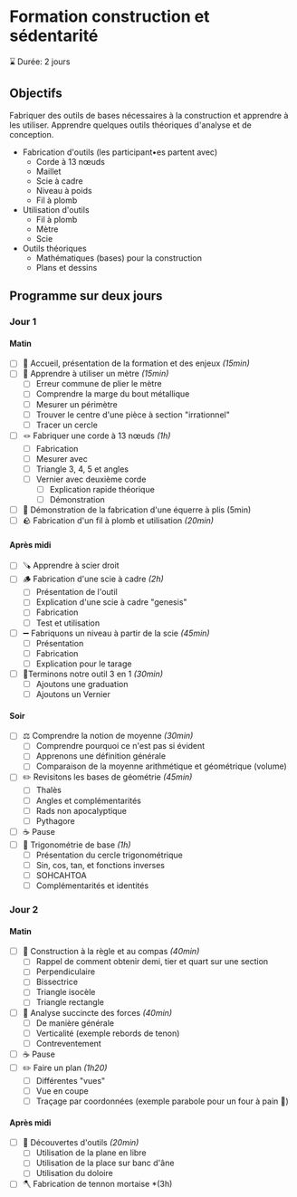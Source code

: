 # Formation construction et sédentarité  

⌛ Durée: 2 jours

## Objectifs
Fabriquer des outils de bases nécessaires à la construction et apprendre à les utiliser. Apprendre quelques outils théoriques d'analyse et de conception.

- Fabrication d'outils (les participant•es partent avec)
    - Corde à 13 nœuds
    - Maillet
    - Scie à cadre
    - Niveau à poids
	- Fil à plomb
- Utilisation d'outils
    - Fil à plomb
    - Mètre
    - Scie
- Outils théoriques
    - Mathématiques (bases) pour la construction
    - Plans et dessins

## Programme sur deux jours
### Jour 1
#### Matin
- [ ] 👋 Accueil, présentation de la formation et des enjeux *(15min)* 
- [ ] 📏 Apprendre à utiliser un mètre *(15min)*
	- [ ] Erreur commune de plier le mètre
	- [ ] Comprendre la marge du bout métallique 
	- [ ] Mesurer un périmètre 
	- [ ] Trouver le centre d'une pièce à section "irrationnel"
	- [ ] Tracer un cercle
- [ ] 🪢 Fabriquer une corde à 13 nœuds *(1h)*
	- [ ] Fabrication
	- [ ] Mesurer avec
	- [ ] Triangle 3, 4, 5 et angles
	- [ ] Vernier avec deuxième corde
		- [ ] Explication rapide théorique
		- [ ] Démonstration
- [ ] 📐 Démonstration de la fabrication d'une équerre à plis (5min)
- [ ] 🪨 Fabrication d'un fil à plomb et utilisation *(20min)* 

#### Après midi
- [ ] 🪚 Apprendre à scier droit
- [ ] 🪵 Fabrication d'une scie à cadre *(2h)*
	- [ ] Présentation de l'outil
	- [ ] Explication d'une scie à cadre "genesis"
	- [ ] Fabrication
	- [ ] Test et utilisation
- [ ] ➖ Fabriquons un niveau à partir de la scie *(45min)*
	- [ ] Présentation
	- [ ] Fabrication
	- [ ] Explication pour le tarage
- [ ] 🤹Terminons notre outil 3 en 1 *(30min)*
	- [ ] Ajoutons une graduation
	- [ ] Ajoutons un Vernier

#### Soir
- [ ] ⚖️ Comprendre la notion de moyenne *(30min)*
	- [ ] Comprendre pourquoi ce n'est pas si évident
	- [ ] Apprenons une définition générale
	- [ ] Comparaison de la moyenne arithmétique et géométrique (volume)
- [ ] ✏️ Revisitons les bases de géométrie *(45min)*
	- [ ] Thalès 
	- [ ] Angles et complémentarités
	- [ ] Rads non apocalyptique 
	- [ ] Pythagore 
- [ ] ☕ Pause
- [ ] 🧮 Trigonométrie de base *(1h)*
	- [ ] Présentation du cercle trigonométrique
	- [ ] Sin, cos, tan, et fonctions inverses
	- [ ] SOHCAHTOA
	- [ ] Complémentarités et identités

### Jour 2

#### Matin
- [ ] 📏 Construction à la règle et au compas *(40min)*
    - [ ] Rappel de comment obtenir demi, tier et quart sur une section
	- [ ] Perpendiculaire
	- [ ] Bissectrice 
	- [ ] Triangle isocèle 
	- [ ] Triangle rectangle
- [ ] 🧐 Analyse succincte des forces  *(40min)*
	- [ ] De manière générale 
	- [ ] Verticalité (exemple rebords de tenon)
	- [ ] Contreventement
- [ ] ☕ Pause
- [ ] ✏️ Faire un plan *(1h20)*
	- [ ] Différentes "vues"
	- [ ] Vue en coupe
	- [ ] Traçage par coordonnées (exemple parabole pour un four à pain 🍞)

#### Après midi
- [ ] 🧰 Découvertes d'outils *(20min)*
	- [ ] Utilisation de la plane en libre
	- [ ] Utilisation de la place sur banc d'âne
	- [ ] Utilisation du doloire
- [ ] 🪓 Fabrication de tennon mortaise *(3h)